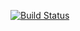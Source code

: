 [![Build Status](https://demiurgicsolutions.visualstudio.com/FirstProject/_apis/build/status/FirstProject-CI)](https://demiurgicsolutions.visualstudio.com/FirstProject/_build/latest?definitionId=3)
